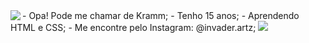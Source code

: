 <img src="https://cdn3.emoji.gg/emojis/5350-girdance.gif" align=left>
- Opa! Pode me chamar de Kramm;
- Tenho 15 anos;
- Aprendendo HTML e CSS;
- Me encontre pelo Instagram: @invader.artz;

<img src="https://cdn3.emoji.gg/emojis/5350-girdance.gif">

<!---
InvaderKrm/InvaderKrm is a ✨ special ✨ repository because its `README.md` (this file) appears on your GitHub profile.
You can click the Preview link to take a look at your changes.
--->
